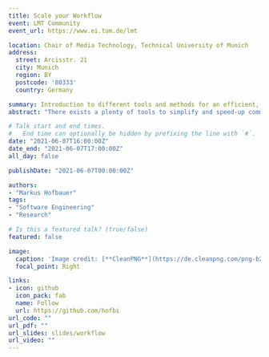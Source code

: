 ```yaml
---
title: Scale your Workflow
event: LMT Community
event_url: https://www.ei.tum.de/lmt

location: Chair of Media Technology, Technical University of Munich
address:
  street: Arcisstr. 21
  city: Munich
  region: BY
  postcode: '80333'
  country: Germany

summary: Introduction to different tools and methods for an efficient, scalable, and maintainable workflow.
abstract: "There exists a plenty of tools to simplify and speed-up common tasks. This can be development tools to improve the quality of your software or best practices for efficiently sharing and documenting knowledge. This is a general introduction to different tools and methods for an efficient, scalable, and maintainable workflow."

# Talk start and end times.
#   End time can optionally be hidden by prefixing the line with `#`.
date: "2021-06-07T16:00:00Z"
date_end: "2021-06-07T17:00:00Z"
all_day: false

publishDate: "2021-06-07T00:00:00Z"

authors:
- "Markus Hofbauer"
tags:
- "Software Engineering"
- "Research"

# Is this a featured talk? (true/false)
featured: false

image:
  caption: 'Image credit: [**CleanPNG**](https://de.cleanpng.com/png-b2p20l/)'
  focal_point: Right

links:
- icon: github
  icon_pack: fab
  name: Follow
  url: https://github.com/hofbi
url_code: ""
url_pdf: ""
url_slides: slides/workflow
url_video: ""
---
```

